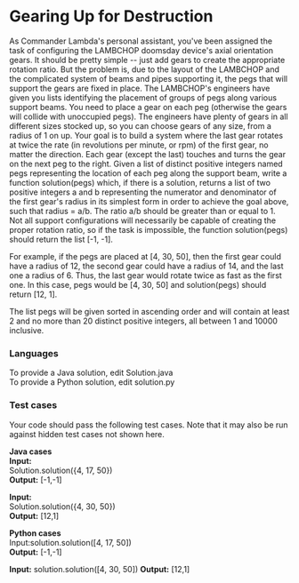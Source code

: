 # Gearing Up for Destruction

As Commander Lambda's personal assistant, you've been assigned the task of configuring the LAMBCHOP doomsday device's axial orientation gears. 
It should be pretty simple -- just add gears to create the appropriate rotation ratio. 
But the problem is, due to the layout of the LAMBCHOP and the complicated system of beams and pipes supporting it, the pegs that will support the gears are fixed in place. 
The LAMBCHOP's engineers have given you lists identifying the placement of groups of pegs along various support beams. 
You need to place a gear on each peg (otherwise the gears will collide with unoccupied pegs). 
The engineers have plenty of gears in all different sizes stocked up, so you can choose gears of any size, from a radius of 1 on up. 
Your goal is to build a system where the last gear rotates at twice the rate (in revolutions per minute, or rpm) of the first gear, no matter the direction. 
Each gear (except the last) touches and turns the gear on the next peg to the right. 
Given a list of distinct positive integers named pegs representing the location of each peg along the support beam, write a function solution(pegs) which, if there is a solution, returns a list of two positive integers a and b representing the numerator and denominator of the first gear's radius in its simplest form in order to achieve the goal above, such that radius = a/b. The ratio a/b should be greater than or equal to 1. 
Not all support configurations will necessarily be capable of creating the proper rotation ratio, so if the task is impossible, the function solution(pegs) should return the list [-1, -1].  

For example, if the pegs are placed at [4, 30, 50], then the first gear could have a radius of 12, the second gear could have a radius of 14, and the last one a radius of 6. 
Thus, the last gear would rotate twice as fast as the first one. In this case, pegs would be [4, 30, 50] and solution(pegs) should return [12, 1].  

The list pegs will be given sorted in ascending order and will contain at least 2 and no more than 20 distinct positive integers, all between 1 and 10000 inclusive.

### Languages
To provide a Java solution, edit Solution.java  
To provide a Python solution, edit solution.py 

### Test cases
Your code should pass the following test cases. Note that it may also be run against hidden test cases not shown here.

**Java cases**  
**Input:**  
Solution.solution({4, 17, 50})  
**Output:**    [-1,-1]  

**Input:**  
Solution.solution({4, 30, 50})  
**Output:**    [12,1]  

**Python cases**  
Input:solution.solution([4, 17, 50])  
**Output:**    [-1,-1]  

**Input:** 
solution.solution([4, 30, 50])
**Output:**    [12,1]

